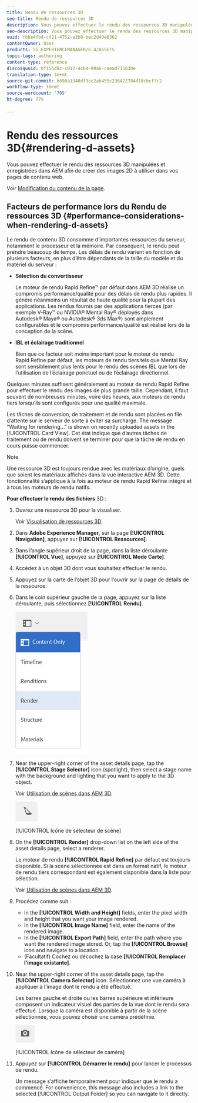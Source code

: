```yaml
---
title: Rendu de ressources 3D
seo-title: Rendu de ressources 3D
description: Vous pouvez effectuer le rendu des ressources 3D manipulées et enregistrées dans AEM afin de créer des images 2D à utiliser dans vos pages de contenu web.
seo-description: Vous pouvez effectuer le rendu des ressources 3D manipulées et enregistrées dans AEM afin de créer des images 2D à utiliser dans vos pages de contenu web.
uuid: fbbe4fb4-cf21-4752-a2b8-bec2d40e8362
contentOwner: User
products: SG_EXPERIENCEMANAGER/6.4/ASSETS
topic-tags: authoring
content-type: reference
discoiquuid: bf155d8c-c012-4cb4-89a6-ceead715630e
translation-type: tm+mt
source-git-commit: b698a1348df3ec2ab455c236422784d10cbcf7c2
workflow-type: tm+mt
source-wordcount: '705'
ht-degree: 77%

---
```



# Rendu des ressources 3D{#rendering-d-assets}

Vous pouvez effectuer le rendu des ressources 3D manipulées et enregistrées dans AEM afin de créer des images 2D à utiliser dans vos pages de contenu web.

Voir [Modification du contenu de la page](/help/sites-authoring/qg-page-authoring.md#editing-your-page-content).

## Facteurs de performance lors du Rendu de ressources 3D {#performance-considerations-when-rendering-d-assets}

Le rendu de contenu 3D consomme d’importantes ressources du serveur, notamment le processeur et la mémoire. Par conséquent, le rendu peut prendre beaucoup de temps. Les délais de rendu varient en fonction de plusieurs facteurs, en plus d’être dépendants de la taille du modèle et du matériel du serveur :

* **Sélection du convertisseur**

   Le moteur de rendu Rapid Refine™ par défaut dans AEM 3D réalise un compromis performance/qualité pour des délais de rendu plus rapides. Il génère néanmoins un résultat de haute qualité pour la plupart des applications. Les rendus fournis par des applications tierces (par exemple V-Ray™ ou NVIDIA® Mental Ray® déployés dans Autodesk® Maya® ou Autodesk® 3ds Max®) sont amplement configurables et le compromis performance/qualité est réalisé lors de la conception de la scène.

* **IBL et éclairage traditionnel**

   Bien que ce facteur soit moins important pour le moteur de rendu Rapid Refine par défaut, les moteurs de rendu tiers tels que Mental Ray sont sensiblement plus lents pour le rendu des scènes IBL que lors de l’utilisation de l’éclairage ponctuel ou de l’éclairage directionnel.

Quelques minutes suffisent généralement au moteur de rendu Rapid Refine pour effectuer le rendu des images de plus grande taille. Cependant, il faut souvent de nombreuses minutes, voire des heures, aux moteurs de rendu tiers lorsqu’ils sont configurés pour une qualité maximale.

Les tâches de conversion, de traitement et de rendu sont placées en file d’attente sur le serveur de sorte à éviter sa surcharge. The message &quot;Waiting for rendering...&quot; is shown on recently uploaded assets in the [!UICONTROL Card View]. Cet état indique que d’autres tâches de traitement ou de rendu doivent se terminer pour que la tâche de rendu en cours puisse commencer.

>[!NOTE]
>
>Une ressource 3D est toujours rendue avec les matériaux d’origine, quels que soient les matériaux affichés dans la vue interactive AEM 3D. Cette fonctionnalité s’applique à la fois au moteur de rendu Rapid Refine intégré et à tous les moteurs de rendu natifs.

**Pour effectuer le rendu des fichiers** 3D :

1. Ouvrez une ressource 3D pour la visualiser.

   Voir [Visualisation de ressources 3D](/help/sites-classic-ui-authoring/classicui-view-3d-assets.md).

1. Dans **Adobe Experience Manager**, sur la page **[!UICONTROL Navigation]**, appuyez sur **[!UICONTROL Ressources]**.
1. Dans l’angle supérieur droit de la page, dans la liste déroulante **[!UICONTROL Vue]**, appuyez sur **[!UICONTROL Mode Carte]**.
1. Accédez à un objet 3D dont vous souhaitez effectuer le rendu.

1. Appuyez sur la carte de l’objet 3D pour l’ouvrir sur la page de détails de la ressource.
1. Dans le coin supérieur gauche de la page, appuyez sur la liste déroulante, puis sélectionnez **[!UICONTROL Rendu]**.

   ![chlimage_1-13](assets/chlimage_1-13.png)

1. Near the upper-right corner of the asset details page, tap the **[!UICONTROL Stage Selector]** icon (spotlight), then select a stage name with the background and lighting that you want to apply to the 3D object.

   Voir [Utilisation de scènes dans AEM 3D](/help/sites-classic-ui-authoring/classicui-stages-aem3d.md).

   ![chlimage_1-14](assets/chlimage_1-14.png)

   [!UICONTROL Icône de sélecteur de scène]

1. On the **[!UICONTROL Render]** drop-down list on the left side of the asset details page, select a renderer.

   Le moteur de rendu **[!UICONTROL Rapid Refine]** par défaut est toujours disponible. Si la scène sélectionnée est dans un format natif, le moteur de rendu tiers correspondant est également disponible dans la liste pour sélection.

   Voir [Utilisation de scènes dans AEM 3D](/help/sites-classic-ui-authoring/classicui-stages-aem3d.md).

1. Procédez comme suit :

   * In the **[!UICONTROL Width and Height]** fields, enter the pixel width and height that you want your image rendered.
   * In the **[!UICONTROL Image Name]** field, enter the name of the rendered image.
   * In the **[!UICONTROL Export Path]** field, enter the path where you want the rendered image stored. Or, tap the **[!UICONTROL Browse]** icon and navigate to a location.
   * (Facultatif) Cochez ou décochez la case **[!UICONTROL Remplacer l’image existante]**.

1. Near the upper-right corner of the asset details page, tap the **[!UICONTROL Camera Selector]** icon. Sélectionnez une vue caméra à appliquer à l’image dont le rendu a été effectué.

   Les barres gauche et droite ou les barres supérieure et inférieure composent un indicateur visuel des parties de la vue dont le rendu sera effectué. Lorsque la caméra est disponible à partir de la scène sélectionnée, vous pouvez choisir une caméra prédéfinie.

   ![chlimage_1-15](assets/chlimage_1-15.png)

   [!UICONTROL Icône de sélecteur de caméra]

1. Appuyez sur **[!UICONTROL Démarrer le rendu]** pour lancer le processus de rendu.

   Un message s’affiche temporairement pour indiquer que le rendu a commencé. For convenience, this message also includes a link to the selected [!UICONTROL Output Folder] so you can navigate to it directly.

